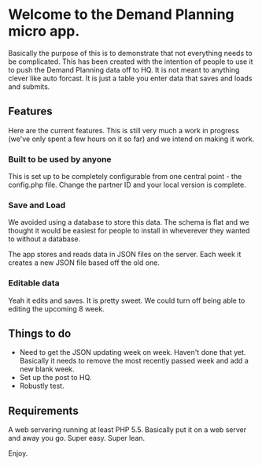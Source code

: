# Welcome to the Demand Planning micro app.

Basically the purpose of this is to demonstrate that not everything needs to be complicated. This has been created with the intention of people to use it to push the Demand Planning data off to HQ. It is not meant to anything clever like auto forcast. It is just a table you enter data that saves and loads and submits.

## Features

Here are the current features. This is still very much a work in progress (we've only spent a few hours on it so far) and we intend on making it work.

### Built to be used by anyone

This is set up to be completely configurable from one central point - the config.php file. Change the partner ID and your local version is complete.

### Save and Load

We avoided using a database to store this data. The schema is flat and we thought it would be easiest for people to install in wheverever they wanted to without a database. 

The app stores and reads data in JSON files on the server. Each week it creates a new JSON file based off the old one.

### Editable data

Yeah it edits and saves. It is pretty sweet. We could turn off being able to editing the upcoming 8 week.

## Things to do

- Need to get the JSON updating week on week. Haven't done that yet. Basically it needs to remove the most recently passed week and add a new blank week.
- Set up the post to HQ.
- Robustly test.

## Requirements

A web servering running at least PHP 5.5. Basically put it on a web server and away you go. Super easy. Super lean.

Enjoy.

